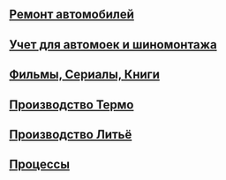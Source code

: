 ## [Ремонт автомобилей](remont)

## [Учет для автомоек и шиномонтажа](carwashnet)

## [Фильмы, Сериалы, Книги](mydb)

## [Производство Термо](thermo)

## [Производство Литьё](melt)

## [Процессы](processes)
